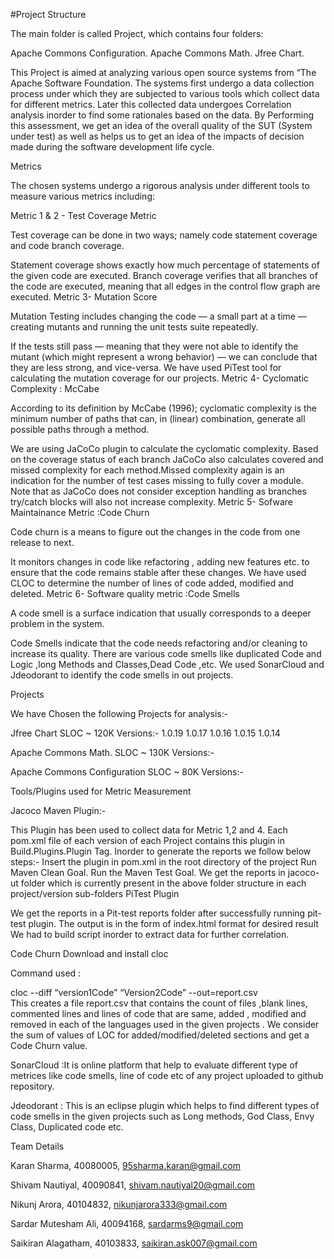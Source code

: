 #Project Structure

The main folder is called Project, which contains four folders:

Apache Commons Configuration.
Apache Commons Math.
Jfree Chart.




This Project is aimed at analyzing various open source systems from “The Apache Software Foundation. The systems first undergo a data collection process under which they are subjected to various tools which collect data for different metrics. Later this collected data undergoes Correlation analysis inorder to find some rationales based on the data. By Performing this assessment, we get an idea of the overall quality of the SUT (System under test) as well as helps us to get an idea of the impacts of decision made during the software development life cycle.

Metrics

The chosen systems undergo a rigorous analysis under different tools to measure various metrics including:

Metric 1 & 2 - Test Coverage Metric

Test coverage can be done in two ways; namely code statement coverage and code branch coverage.

Statement coverage shows exactly how much percentage of statements of the given code are executed.
Branch coverage verifies that all branches of the code are executed, meaning that all edges in the control flow graph are executed.
Metric 3- Mutation Score

Mutation Testing includes changing the code — a small part at a time — creating mutants and running the unit tests suite repeatedly.

If the tests still pass — meaning that they were not able to identify the mutant (which might represent a wrong behavior) — we can conclude that they are less strong, and vice-versa.
We have used PiTest tool for calculating the mutation coverage for our projects.
Metric 4- Cyclomatic Complexity : McCabe

According to its definition by McCabe (1996); cyclomatic complexity is the minimum number of paths that can, in (linear) combination, generate all possible paths through a method.

We are using JaCoCo plugin to calculate the cyclomatic complexity.
Based on the coverage status of each branch JaCoCo also calculates covered and missed complexity for each method.Missed complexity again is an indication for the number of test cases missing to fully cover a module. Note that as JaCoCo does not consider exception handling as branches try/catch blocks will also not increase complexity.
Metric 5- Sofware Maintainance Metric :Code Churn

Code churn is a means to figure out the changes in the code from one release to next.

It monitors changes in code like refactoring , adding new features etc. to ensure that the code remains stable after these changes.
We have used CLOC to determine the number of lines of code added, modified and deleted.
Metric 6- Software quality metric :Code Smells

A code smell is a surface indication that usually corresponds to a deeper problem in the system.

Code Smells indicate that the code needs refactoring and/or cleaning to increase its quality.
There are various code smells like duplicated Code and Logic ,long Methods and Classes,Dead Code ,etc.
We used SonarCloud and Jdeodorant to identify the code smells in out projects.


Projects

We have Chosen the following Projects for analysis:-

Jfree Chart                   SLOC ~ 120K
Versions:-
1.0.19
1.0.17
1.0.16
1.0.15
1.0.14

Apache Commons Math.            SLOC ~ 130K
Versions:-


Apache Commons Configuration         SLOC ~ 80K
Versions:-


Tools/Plugins used for Metric Measurement

Jacoco Maven Plugin:-

This Plugin has been used to collect data for Metric 1,2 and 4.
Each pom.xml file of each version of each Project contains this plugin in Build.Plugins.Plugin Tag.
Inorder to generate the reports we follow below steps:-
Insert the plugin in pom.xml in the root directory of the project
Run Maven Clean Goal.
Run the Maven Test Goal.
We get the reports in jacoco-ut folder which is currently present in the above folder structure in each project/version sub-folders
PiTest Plugin

We get the reports in a Pit-test reports folder after successfully running pit-test plugin.
The output is in the form of index.html format for desired result We had to build script inorder to extract data for further correlation.

Code Churn
Download and install cloc

Command used :

cloc --diff “version1Code” “Version2Code” --out=report.csv  
This creates a file report.csv that contains the count of files ,blank lines, commented lines and lines of code that are same, added , modified and removed in each of the languages used in the given projects .
We consider the sum of values of LOC for added/modified/deleted sections and get a Code Churn value.

SonarCloud :It is online platform that help to evaluate different type of metrices like code smells, line of code etc of any project uploaded to github repository.


Jdeodorant :
This is an eclipse plugin which helps to find different types of code smells in the given projects such as Long methods, God Class, Envy Class, Duplicated code etc.


Team Details

Karan Sharma,         40080005, 95sharma.karan@gmail.com

Shivam Nautiyal,      40090841, shivam.nautiyal20@gmail.com

Nikunj Arora,         40104832, nikunjarora333@gmail.com

Sardar Mutesham Ali,  40094168, sardarms9@gmail.com

Saikiran Alagatham,   40103833, saikiran.ask007@gmail.com


